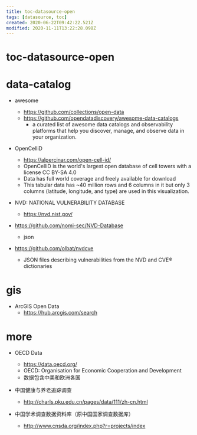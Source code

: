 ```yaml
---
title: toc-datasource-open
tags: [datasource, toc]
created: 2020-06-22T09:42:22.521Z
modified: 2020-11-11T13:22:28.098Z
---
```


# toc-datasource-open

# data-catalog

- awesome
  - https://github.com/collections/open-data
  - https://github.com/opendatadiscovery/awesome-data-catalogs
    - a curated list of awesome data catalogs and observability platforms that help you discover, manage, and observe data in your organization.

- OpenCelliD
  - https://alpercinar.com/open-cell-id/
  - OpenCelliD is the world's largest open database of cell towers with a license CC BY-SA 4.0
  - Data has full world coverage and freely available for download
  - This tabular data has ~40 million rows and 6 columns in it but only 3 columns (latitude, longitude, and type) are used in this visualization.

- NVD: NATIONAL VULNERABILITY DATABASE
  - https://nvd.nist.gov/
- https://github.com/nomi-sec/NVD-Database
  - json
- https://github.com/olbat/nvdcve
  - JSON files describing vulnerabilities from the NVD and CVE® dictionaries
# gis
- ArcGIS Open Data
  - https://hub.arcgis.com/search
# more

- OECD Data
  - https://data.oecd.org/
  - OECD: Organisation for Economic Cooperation and Development
  - 数据包含中美和欧洲各国

- 中国健康与养老追踪调查
  - http://charls.pku.edu.cn/pages/data/111/zh-cn.html

- 中国学术调查数据资料库（原中国国家调查数据库）
  - http://www.cnsda.org/index.php?r=projects/index
